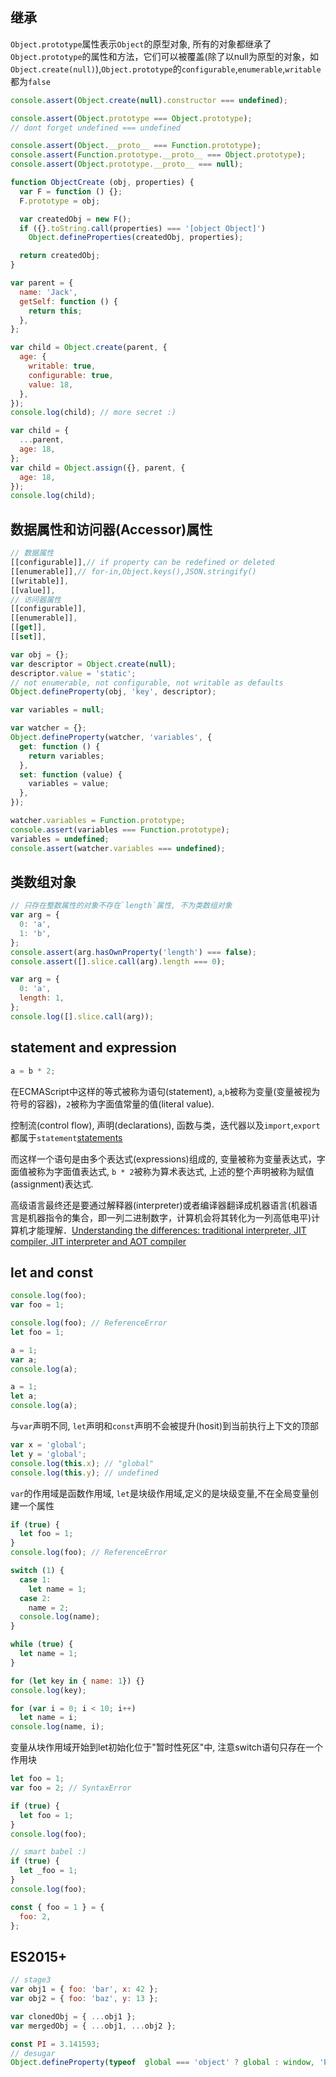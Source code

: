 ## 继承

`Object.prototype`属性表示`Object`的原型对象, 所有的对象都继承了`Object.prototype`的属性和方法，它们可以被覆盖(除了以null为原型的对象，如 `Object.create(null)`),`Object.prototype`的`configurable`,`enumerable`,`writable`都为`false`
```js
console.assert(Object.create(null).constructor === undefined);
```

```js
console.assert(Object.prototype === Object.prototype);
// dont forget undefined === undefined
```

```js
console.assert(Object.__proto__ === Function.prototype);
console.assert(Function.prototype.__proto__ === Object.prototype);
console.assert(Object.prototype.__proto__ === null);

function ObjectCreate (obj, properties) {
  var F = function () {};
  F.prototype = obj;

  var createdObj = new F();
  if ({}.toString.call(properties) === '[object Object]')
    Object.defineProperties(createdObj, properties);

  return createdObj;
}
```

```js
var parent = {
  name: 'Jack',
  getSelf: function () {
    return this;
  },
};

var child = Object.create(parent, {
  age: {
    writable: true,
    configurable: true,
    value: 18,
  },
});
console.log(child); // more secret :)

var child = {
  ...parent,
  age: 18,
};
var child = Object.assign({}, parent, {
  age: 18,
});
console.log(child);
```
## 数据属性和访问器(Accessor)属性
```js
// 数据属性
[[configurable]],// if property can be redefined or deleted
[[enumerable]],// for-in,Object.keys(),JSON.stringify()
[[writable]],
[[value]],
// 访问器属性
[[configurable]],
[[enumerable]],
[[get]],
[[set]],
```

```js
var obj = {};
var descriptor = Object.create(null);
descriptor.value = 'static';
// not enumerable, not configurable, not writable as defaults
Object.defineProperty(obj, 'key', descriptor);
```

```js
var variables = null;

var watcher = {};
Object.defineProperty(watcher, 'variables', {
  get: function () {
    return variables;
  },
  set: function (value) {
    variables = value;
  },
});

watcher.variables = Function.prototype;
console.assert(variables === Function.prototype);
variables = undefined;
console.assert(watcher.variables === undefined);
```

## 类数组对象
```js
// 只存在整数属性的对象不存在`length`属性, 不为类数组对象
var arg = {
  0: 'a',
  1: 'b',
};
console.assert(arg.hasOwnProperty('length') === false);
console.assert([].slice.call(arg).length === 0);

var arg = {
  0: 'a',
  length: 1,
};
console.log([].slice.call(arg));
```

## statement and expression
```js
a = b * 2;
```
在ECMAScript中这样的等式被称为语句(statement), `a`,`b`被称为变量(变量被视为符号的容器)，`2`被称为字面值常量的值(literal value).

控制流(control flow), 声明(declarations), 函数与类，迭代器以及`import`,`export`都属于`statement`[statements](https://developer.mozilla.org/en-US/docs/Web/JavaScript/Reference/Statements)

而这样一个语句是由多个表达式(expressions)组成的, 变量被称为变量表达式，字面值被称为字面值表达式, `b * 2`被称为算术表达式, 上述的整个声明被称为赋值(assignment)表达式.

高级语言最终还是要通过解释器(interpreter)或者编译器翻译成机器语言(机器语言是机器指令的集合，即一列二进制数字，计算机会将其转化为一列高低电平)计算机才能理解．[Understanding the differences: traditional interpreter, JIT compiler, JIT interpreter and AOT compiler](https://softwareengineering.stackexchange.com/questions/246094/understanding-the-differences-traditional-interpreter-jit-compiler-jit-interp/269878#269878)

## let and const
```js
console.log(foo);
var foo = 1;

console.log(foo); // ReferenceError
let foo = 1;
```
```js
a = 1;
var a;
console.log(a);

a = 1;
let a;
console.log(a);
```
与`var`声明不同, `let`声明和`const`声明不会被提升(hosit)到当前执行上下文的顶部

```js
var x = 'global';
let y = 'global';
console.log(this.x); // "global"
console.log(this.y); // undefined
```
`var`的作用域是函数作用域, `let`是块级作用域,定义的是块级变量,不在全局变量创建一个属性

```js
if (true) {
  let foo = 1;
}
console.log(foo); // ReferenceError

switch (1) {
  case 1:
    let name = 1;
  case 2:
    name = 2;
  console.log(name);
}

while (true) {
  let name = 1;
}

for (let key in { name: 1}) {}
console.log(key);

for (var i = 0; i < 10; i++)
  let name = i;
console.log(name, i);
```
变量从块作用域开始到let初始化位于"暂时性死区"中, 注意switch语句只存在一个作用块

```js
let foo = 1;
var foo = 2; // SyntaxError
```

```js
if (true) {
  let foo = 1;
}
console.log(foo);

// smart babel :)
if (true) {
  let _foo = 1;
}
console.log(foo);
```
```js
const { foo = 1 } = {
  foo: 2,
};
```

## ES2015+
```js
// stage3
var obj1 = { foo: 'bar', x: 42 };
var obj2 = { foo: 'baz', y: 13 };

var clonedObj = { ...obj1 };
var mergedObj = { ...obj1, ...obj2 };

const PI = 3.141593;
// desugar
Object.defineProperty(typeof  global === 'object' ? global : window, 'PI', {})
```
